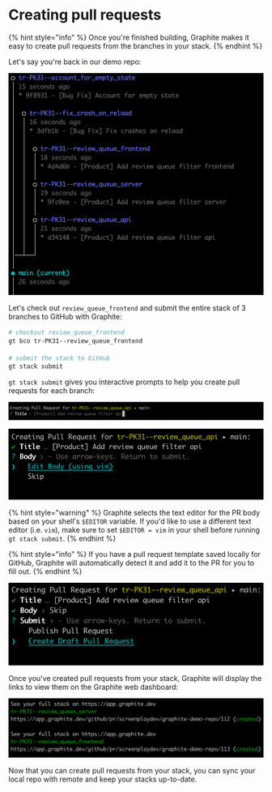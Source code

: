 # Creating pull requests

{% hint style="info" %}
Once you're finished building, Graphite makes it easy to create pull requests from the branches in your stack.
{% endhint %}

Let's say you're back in our demo repo:

![](<../../.gitbook/assets/Screen Shot 2021-10-14 at 11.53.30 AM.png>)

Let's check out `review_queue_frontend` and submit the entire stack of 3 branches to GitHub with Graphite:

```bash
# checkout review_queue_frontend
gt bco tr-PK31--review_queue_frontend

# submit the stack to GitHub
gt stack submit
```

`gt stack submit` gives you interactive prompts to help you create pull requests for each branch:

![Edit the PR title](<../../.gitbook/assets/Screen Shot 2021-10-14 at 4.51.22 PM.png>)

![Edit the PR body](<../../.gitbook/assets/Screen Shot 2021-10-14 at 4.51.37 PM.png>)

{% hint style="warning" %}
Graphite selects the text editor for the PR body based on your shell's `$EDITOR` variable.  If you'd like to use a different text editor (i.e. `vim`), make sure to set `$EDITOR = vim` in your shell before running `gt stack submit`.
{% endhint %}

{% hint style="info" %}
If you have a pull request template saved locally for GitHub, Graphite will automatically detect it and add it to the PR for you to fill out.
{% endhint %}

![](<../../.gitbook/assets/Screen Shot 2021-10-14 at 4.51.49 PM.png>)

Once you've created pull requests from your stack, Graphite will display the links to view them on the Graphite web dashboard:

![](<../../.gitbook/assets/Screen Shot 2021-10-14 at 4.52.31 PM.png>)

Now that you can create pull requests from your stack, you can sync your local repo with remote and keep your stacks up-to-date.
